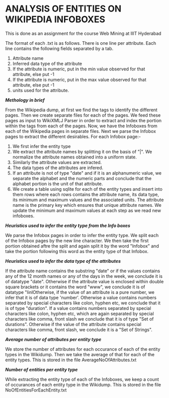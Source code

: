 ANALYSIS OF ENTITIES ON WIKIPEDIA INFOBOXES
=========================================================================
This is done as an assignment for the course Web Mining at IIIT Hyderabad

The format of each <entity-type>.txt is as follows.
There is one line per attribute. Each line contains the following fields separated by a tab.
1. Attribute name
2. Inferred data type of the attribute 
3. If the attribute is numeric, put in the min value observed for that attribute, else put -1
4. If the attribute is numeric, put in the max value observed for that attribute, else put -1
5. units used for the attribute.

*****Methology in brief*****

From the Wikipedia dump, at first we find the <page> tags to identify the different pages.  Then we create separate files for each of the pages.
We feed these pages as input to WikiXMLJ Parser in order to extract and index the portion within the <Infobox> tags from each of the pages. Now, we have the Infoboxes from each of the Wikipedia pages in separate files.
Next we parse the Infobox pages to extract the different desirables.
For each Infobox page:-
1. We first infer the entity type
2. We extract the attribute names by splitting it on the basis of "|". We normalize the attribute names obtained into a uniform state.
3. Similarly the attribute values are extracted.
4. The data types of the attributes are infered.
5. If an attribute is not of type "date" and if it is an alphanumeric value, we separate the alphabet and the numeric parts and conclude that the alphabet portion is the unit of that attribute.
6. We create a table using sqlite for each of the entity types and insert into them rows where each rows contains the attribute name, its data type, its minimum and maximum values and the associated units. The attribute name is the primary key which ensures that unique attribute names. We update the minimum and maximum values at each step as we read new infoboxes.


*****Heuristics used to infer the entity type from the Info boxes*****

We parse the Infobox pages in order to infer the entity type. We split each of the Infobox pages by the new line character. We then take the first portion obtained aftre the split and again split it by the word "Infobox" and take the portion following this word as the entity type of that Infobox.



*****Heuristics used to infer the data type of the attributes*****

If the attribute name contains the substring "date" or if the values contains any of the 12 month names or any of the days in the week, we conclude it is of datatype "date". Otherwise if the attribute value is enclosed within double square brackets or it contains the word "www", we conclude it is of datatype "linlOtherwise, if the value of an attribute is a pure number, we infer that it is of data type 'number'. Otherwise a value contains numbers separated by special characters like colon, hyphen etc, we conclude that it is of type "duration". If a value contains numbers separated by special characters like colon, hyphen etc, which are again separated by special characters like comma, front slash we conclude that it is of type "Set of durations". Otherwise if the value of the attribute contains special characters like comma, front slash, we conclude it is a "Set of Strings". 


*****Average number of attributes per entity type*****

We store the number of attributes for each occurance of each of the entity types in the Wikidump. Then we take the average of that for each of the entity types. This is stored in the file AverageNoOfAttributes.txt

*****Number of entities per entity type*****

While extracting the entity type of each of the Infoboxes, we keep a count of occurances of each entity type in the Wikidump. This is stored in the file NoOfEntitiesForEachEntity.txt
